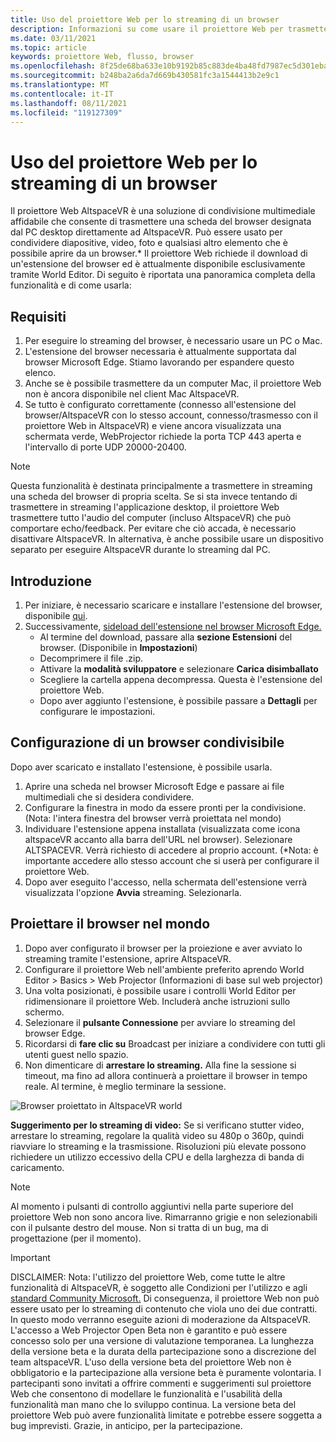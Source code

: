 ```yaml
---
title: Uso del proiettore Web per lo streaming di un browser
description: Informazioni su come usare il proiettore Web per trasmettere il contenuto da un browser designato in esperienze AltspaceVR.
ms.date: 03/11/2021
ms.topic: article
keywords: proiettore Web, flusso, browser
ms.openlocfilehash: 8f25de68ba633e10b9192b85c883de4ba48fd7987ec5d301ebac8443982a1a55
ms.sourcegitcommit: b248ba2a6da7d669b430581fc3a1544413b2e9c1
ms.translationtype: MT
ms.contentlocale: it-IT
ms.lasthandoff: 08/11/2021
ms.locfileid: "119127309"
---
```

# <a name="using-the-web-projector-to-stream-a-browser"></a>Uso del proiettore Web per lo streaming di un browser

Il proiettore Web AltspaceVR è una soluzione di condivisione multimediale affidabile che consente di trasmettere una scheda del browser designata dal PC desktop direttamente ad AltspaceVR. Può essere usato per condividere diapositive, video, foto e qualsiasi altro elemento che è possibile aprire da un browser.* Il proiettore Web richiede il download di un'estensione del browser ed è attualmente disponibile esclusivamente tramite World Editor. Di seguito è riportata una panoramica completa della funzionalità e di come usarla:

## <a name="requirements"></a>Requisiti

1. Per eseguire lo streaming del browser, è necessario usare un PC o Mac.
2. L'estensione del browser necessaria è attualmente supportata dal browser Microsoft Edge. Stiamo lavorando per espandere questo elenco.
3. Anche se è possibile trasmettere da un computer Mac, il proiettore Web non è ancora disponibile nel client Mac AltspaceVR.
4. Se tutto è configurato correttamente (connesso all'estensione del browser/AltspaceVR con lo stesso account, connesso/trasmesso con il proiettore Web in AltspaceVR) e viene ancora visualizzata una schermata verde, WebProjector richiede la porta TCP 443 aperta e l'intervallo di porte UDP 20000-20400.

> [!NOTE]
> Questa funzionalità è destinata principalmente a trasmettere in streaming una scheda del browser di propria scelta. Se si sta invece tentando di trasmettere in streaming l'applicazione desktop, il proiettore Web trasmettere tutto l'audio del computer (incluso AltspaceVR) che può comportare echo/feedback. Per evitare che ciò accada, è necessario disattivare AltspaceVR. In alternativa, è anche possibile usare un dispositivo separato per eseguire AltspaceVR durante lo streaming dal PC.

## <a name="getting-started"></a>Introduzione

1. Per iniziare, è necessario scaricare e installare l'estensione del browser, disponibile [qui](https://account.altvr.com/web_projector).
2. Successivamente, [sideload dell'estensione nel browser Microsoft Edge.](https://docs.microsoft.com/microsoft-edge/extensions-chromium/getting-started/extension-sideloading)
    * Al termine del download, passare alla **sezione Estensioni** del browser. (Disponibile in **Impostazioni**)
    * Decomprimere il file .zip.
    * Attivare la **modalità sviluppatore** e selezionare **Carica disimballato**
    * Scegliere la cartella appena decompressa. Questa è l'estensione del proiettore Web.
    * Dopo aver aggiunto l'estensione, è possibile passare a **Dettagli** per configurare le impostazioni.

## <a name="setting-up-a-shareable-browser"></a>Configurazione di un browser condivisibile

Dopo aver scaricato e installato l'estensione, è possibile usarla.

1. Aprire una scheda nel browser Microsoft Edge e passare ai file multimediali che si desidera condividere.
2. Configurare la finestra in modo da essere pronti per la condivisione. (Nota: l'intera finestra del browser verrà proiettata nel mondo)
3. Individuare l'estensione appena installata (visualizzata come icona altspaceVR accanto alla barra dell'URL nel browser). Selezionare ALTSPACEVR. Verrà richiesto di accedere al proprio account. (*Nota: è importante accedere allo stesso account che si userà per configurare il proiettore Web.
4. Dopo aver eseguito l'accesso, nella schermata dell'estensione verrà visualizzata l'opzione **Avvia** streaming. Selezionarla.

## <a name="projecting-your-browser-in-world"></a>Proiettare il browser nel mondo

1. Dopo aver configurato il browser per la proiezione e aver avviato lo streaming tramite l'estensione, aprire AltspaceVR.
2. Configurare il proiettore Web nell'ambiente preferito aprendo World Editor > Basics > Web Projector (Informazioni di base sul web projector)
3. Una volta posizionati, è possibile usare i controlli World Editor per ridimensionare il proiettore Web. Includerà anche istruzioni sullo schermo.
4. Selezionare il **pulsante Connessione** per avviare lo streaming del browser Edge.
5. Ricordarsi di **fare clic su** Broadcast per iniziare a condividere con tutti gli utenti guest nello spazio.
6. Non dimenticare di **arrestare lo streaming.** Alla fine la sessione si timeout, ma fino ad allora continuerà a proiettare il browser in tempo reale. Al termine, è meglio terminare la sessione.

![Browser proiettato in AltspaceVR world](images/web-project-img-01.png)

**Suggerimento per lo streaming di video:** Se si verificano stutter video, arrestare lo streaming, regolare la qualità video su 480p o 360p, quindi riavviare lo streaming e la trasmissione. Risoluzioni più elevate possono richiedere un utilizzo eccessivo della CPU e della larghezza di banda di caricamento.

> [!NOTE]
> Al momento i pulsanti di controllo aggiuntivi nella parte superiore del proiettore Web non sono ancora live. Rimarranno grigie e non selezionabili con il pulsante destro del mouse. Non si tratta di un bug, ma di progettazione (per il momento).

> [!IMPORTANT]
> DISCLAIMER: Nota: l'utilizzo del proiettore Web, come tutte le [](../community/terms-of-service.md) altre funzionalità di AltspaceVR, è soggetto alle Condizioni per l'utilizzo e agli [standard Community Microsoft.](../community/community-standards.md) Di conseguenza, il proiettore Web non può essere usato per lo streaming di contenuto che viola uno dei due contratti. In questo modo verranno eseguite azioni di moderazione da AltspaceVR. L'accesso a Web Projector Open Beta non è garantito e può essere concesso solo per una versione di valutazione temporanea. La lunghezza della versione beta e la durata della partecipazione sono a discrezione del team altspaceVR. L'uso della versione beta del proiettore Web non è obbligatorio e la partecipazione alla versione beta è puramente volontaria. I partecipanti sono invitati a offrire commenti e suggerimenti sul proiettore Web che consentono di modellare le funzionalità e l'usabilità della funzionalità man mano che lo sviluppo continua. La versione beta del proiettore Web può avere funzionalità limitate e potrebbe essere soggetta a bug imprevisti. Grazie, in anticipo, per la partecipazione.
